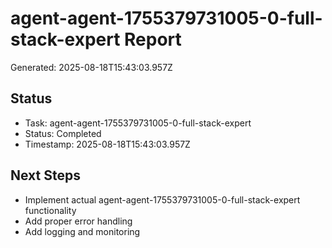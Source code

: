 # agent-agent-1755379731005-0-full-stack-expert Report

Generated: 2025-08-18T15:43:03.957Z

## Status
- Task: agent-agent-1755379731005-0-full-stack-expert
- Status: Completed
- Timestamp: 2025-08-18T15:43:03.957Z

## Next Steps
- Implement actual agent-agent-1755379731005-0-full-stack-expert functionality
- Add proper error handling
- Add logging and monitoring
